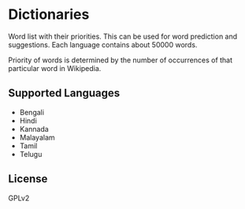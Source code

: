 Dictionaries
============

Word list with their priorities. This can be used for word prediction and suggestions.
Each language contains about 50000 words.

Priority of words is determined by the number of occurrences of that particular word in Wikipedia.

Supported Languages
--------
* Bengali
* Hindi
* Kannada
* Malayalam
* Tamil
* Telugu

License
--------
GPLv2
